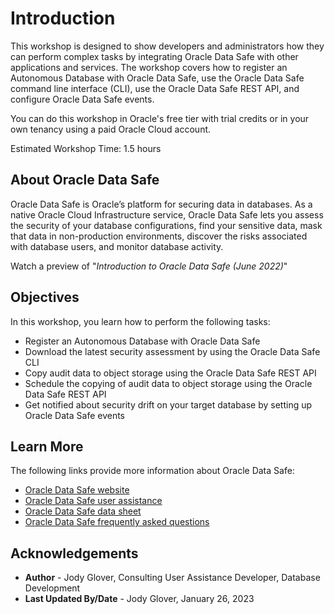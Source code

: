 # Introduction

This workshop is designed to show developers and administrators how they can perform complex tasks by integrating Oracle Data Safe with other applications and services. The workshop covers how to register an Autonomous Database with Oracle Data Safe, use the Oracle Data Safe command line interface (CLI), use the Oracle Data Safe REST API, and configure Oracle Data Safe events.

You can do this workshop in Oracle's free tier with trial credits or in your own tenancy using a paid Oracle Cloud account.

Estimated Workshop Time: 1.5 hours

## About Oracle Data Safe

Oracle Data Safe is Oracle’s platform for securing data in databases. As a native Oracle Cloud Infrastructure service, Oracle Data Safe lets you assess the security of your database configurations, find your sensitive data, mask that data in non-production environments, discover the risks associated with database users, and monitor database activity.

Watch a preview of "*Introduction to Oracle Data Safe (June 2022)*" [](youtube:UUc26bpdFnc)

## Objectives

In this workshop, you learn how to perform the following tasks:

- Register an Autonomous Database with Oracle Data Safe
- Download the latest security assessment by using the Oracle Data Safe CLI
- Copy audit data to object storage using the Oracle Data Safe REST API
- Schedule the copying of audit data to object storage using the Oracle Data Safe REST API
- Get notified about security drift on your target database by setting up Oracle Data Safe events

## Learn More

The following links provide more information about Oracle Data Safe:

- [Oracle Data Safe website](https://www.oracle.com/database/technologies/security/data-safe.html)
- [Oracle Data Safe user assistance](https://docs.oracle.com/en/cloud/paas/data-safe/index.html)
- [Oracle Data Safe data sheet](https://www.oracle.com/a/tech/docs/dbsec/data-safe/ds-security-data-safe.pdf)
- [Oracle Data Safe frequently asked questions](https://www.oracle.com/a/tech/docs/dbsec/data-safe/faq-security-data-safe.pdf)

## Acknowledgements

* **Author** - Jody Glover, Consulting User Assistance Developer, Database Development
* **Last Updated By/Date** - Jody Glover, January 26, 2023
